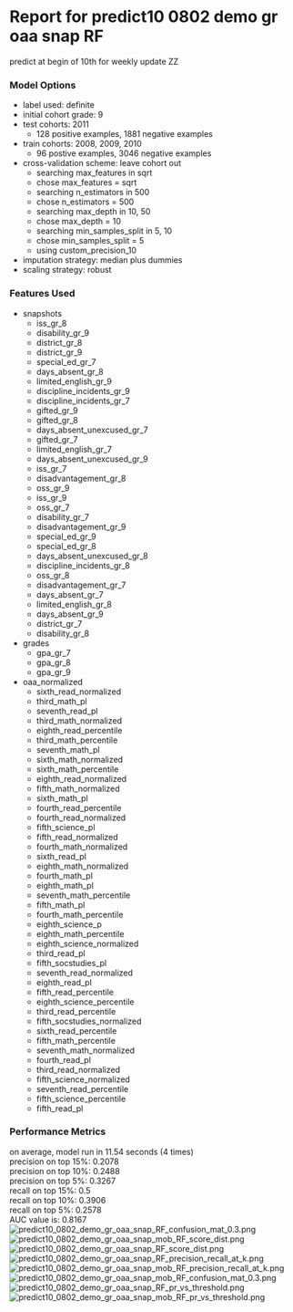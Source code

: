 # Report for predict10 0802 demo gr oaa snap RF
predict at begin of 10th for weekly update ZZ

### Model Options
* label used: definite
* initial cohort grade: 9
* test cohorts: 2011
	 * 128 positive examples, 1881 negative examples
* train cohorts: 2008, 2009, 2010
	 * 96 postive examples, 3046 negative examples
* cross-validation scheme: leave cohort out
	 * searching max_features in sqrt
	 * chose max_features = sqrt
	 * searching n_estimators in 500
	 * chose n_estimators = 500
	 * searching max_depth in 10, 50
	 * chose max_depth = 10
	 * searching min_samples_split in 5, 10
	 * chose min_samples_split = 5
	 * using custom_precision_10
* imputation strategy: median plus dummies
* scaling strategy: robust

### Features Used
* snapshots
	 * iss_gr_8
	 * disability_gr_9
	 * district_gr_8
	 * district_gr_9
	 * special_ed_gr_7
	 * days_absent_gr_8
	 * limited_english_gr_9
	 * discipline_incidents_gr_9
	 * discipline_incidents_gr_7
	 * gifted_gr_9
	 * gifted_gr_8
	 * days_absent_unexcused_gr_7
	 * gifted_gr_7
	 * limited_english_gr_7
	 * days_absent_unexcused_gr_9
	 * iss_gr_7
	 * disadvantagement_gr_8
	 * oss_gr_9
	 * iss_gr_9
	 * oss_gr_7
	 * disability_gr_7
	 * disadvantagement_gr_9
	 * special_ed_gr_9
	 * special_ed_gr_8
	 * days_absent_unexcused_gr_8
	 * discipline_incidents_gr_8
	 * oss_gr_8
	 * disadvantagement_gr_7
	 * days_absent_gr_7
	 * limited_english_gr_8
	 * days_absent_gr_9
	 * district_gr_7
	 * disability_gr_8
* grades
	 * gpa_gr_7
	 * gpa_gr_8
	 * gpa_gr_9
* oaa_normalized
	 * sixth_read_normalized
	 * third_math_pl
	 * seventh_read_pl
	 * third_math_normalized
	 * eighth_read_percentile
	 * third_math_percentile
	 * seventh_math_pl
	 * sixth_math_normalized
	 * sixth_math_percentile
	 * eighth_read_normalized
	 * fifth_math_normalized
	 * sixth_math_pl
	 * fourth_read_percentile
	 * fourth_read_normalized
	 * fifth_science_pl
	 * fifth_read_normalized
	 * fourth_math_normalized
	 * sixth_read_pl
	 * eighth_math_normalized
	 * fourth_math_pl
	 * eighth_math_pl
	 * seventh_math_percentile
	 * fifth_math_pl
	 * fourth_math_percentile
	 * eighth_science_p
	 * eighth_math_percentile
	 * eighth_science_normalized
	 * third_read_pl
	 * fifth_socstudies_pl
	 * seventh_read_normalized
	 * eighth_read_pl
	 * fifth_read_percentile
	 * eighth_science_percentile
	 * third_read_percentile
	 * fifth_socstudies_normalized
	 * sixth_read_percentile
	 * fifth_math_percentile
	 * seventh_math_normalized
	 * fourth_read_pl
	 * third_read_normalized
	 * fifth_science_normalized
	 * seventh_read_percentile
	 * fifth_science_percentile
	 * fifth_read_pl

### Performance Metrics
on average, model run in 11.54 seconds (4 times) <br/>precision on top 15%: 0.2078 <br/>precision on top 10%: 0.2488 <br/>precision on top 5%: 0.3267 <br/>recall on top 15%: 0.5 <br/>recall on top 10%: 0.3906 <br/>recall on top 5%: 0.2578 <br/>AUC value is: 0.8167 <br/>![predict10_0802_demo_gr_oaa_snap_RF_confusion_mat_0.3.png](figs/predict10_0802_demo_gr_oaa_snap_RF_confusion_mat_0.3.png)
![predict10_0802_demo_gr_oaa_snap_mob_RF_score_dist.png](figs/predict10_0802_demo_gr_oaa_snap_mob_RF_score_dist.png)
![predict10_0802_demo_gr_oaa_snap_RF_score_dist.png](figs/predict10_0802_demo_gr_oaa_snap_RF_score_dist.png)
![predict10_0802_demo_gr_oaa_snap_RF_precision_recall_at_k.png](figs/predict10_0802_demo_gr_oaa_snap_RF_precision_recall_at_k.png)
![predict10_0802_demo_gr_oaa_snap_mob_RF_precision_recall_at_k.png](figs/predict10_0802_demo_gr_oaa_snap_mob_RF_precision_recall_at_k.png)
![predict10_0802_demo_gr_oaa_snap_mob_RF_confusion_mat_0.3.png](figs/predict10_0802_demo_gr_oaa_snap_mob_RF_confusion_mat_0.3.png)
![predict10_0802_demo_gr_oaa_snap_RF_pr_vs_threshold.png](figs/predict10_0802_demo_gr_oaa_snap_RF_pr_vs_threshold.png)
![predict10_0802_demo_gr_oaa_snap_mob_RF_pr_vs_threshold.png](figs/predict10_0802_demo_gr_oaa_snap_mob_RF_pr_vs_threshold.png)
